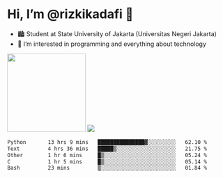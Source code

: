 # Hi, I’m @rizkikadafi 👋
- 🏙 Student at State University of Jakarta (Universitas Negeri Jakarta)
- 👀 I’m interested in programming and everything about technology
<img height="180em" src="https://github-readme-stats.vercel.app/api?username=rizkikadafi&show_icons=true&hide_border=true&&count_private=true&include_all_commits=true" />
<img src="https://github-readme-stats.vercel.app/api/top-langs/?username=rizkikadafi&show_icons=true&hide_border=true&&count_private=true&include_all_commits=true" />

<!--START_SECTION:waka-->

```txt
Python       13 hrs 9 mins   ███████████████▓░░░░░░░░░   62.10 %
Text         4 hrs 36 mins   █████▒░░░░░░░░░░░░░░░░░░░   21.75 %
Other        1 hr 6 mins     █▒░░░░░░░░░░░░░░░░░░░░░░░   05.24 %
C            1 hr 5 mins     █▒░░░░░░░░░░░░░░░░░░░░░░░   05.14 %
Bash         23 mins         ▒░░░░░░░░░░░░░░░░░░░░░░░░   01.84 %
```

<!--END_SECTION:waka-->

<!---
rizkikadafi/rizkikadafi is a ✨ special ✨ repository because its `README.md` (this file) appears on your GitHub profile.
You can click the Preview link to take a look at your changes.
--->
